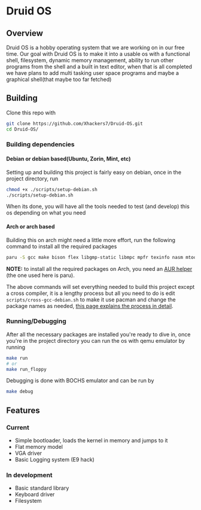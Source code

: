 # Druid OS
## Overview
Druid OS is a hobby operating system that we are working on in our free time.
Our goal with Druid OS is to make it into a usable os with a functional shell, filesystem, dynamic memory management, ability to run other programs from the shell and a built in text editor, when that is all completed we have plans to add multi tasking user space programs and maybe a graphical shell(that maybe too far fetched)
## Building
Clone this repo with
```bash
git clone https://github.com/Xhackers7/Druid-OS.git
cd Druid-OS/
```
### Building dependencies
#### Debian or debian based(Ubuntu, Zorin, Mint, etc)
Setting up and building this project is fairly easy on debian, once in the project directory, run
```bash
chmod +x ./scripts/setup-debian.sh
./scripts/setup-debian.sh
```
When its done, you will have all the tools needed to test (and develop) this os depending on what you need
#### Arch or arch based
Building this on arch might need a little more effort, run the following command to install all the required packages
```bash
paru -S gcc make bison flex libgmp-static libmpc mpfr texinfo nasm mtools qemu-system-x86
```
**NOTE:** to install all the required packages on Arch, you need an [AUR helper](https://wiki.archlinux.org/title/AUR_helpers) (the one used here is paru).

The above commands will set everything needed to build this  project except a cross compiler, it is a lengthy process but all you need to do is edit `scripts/cross-gcc-debian.sh` to make it use pacman and change the package names as needed, [this page explains the process in detail](https://wiki.osdev.org/GCC_Cross-Compiler#Preparing_for_the_build).
### Running/Debugging
After all the necessary packages are installed you're ready to dive in, once you're in the project directory you can run the os with qemu emulator by running
```bash
make run
# or
make run_floppy
```
Debugging is done with BOCHS emulator and can be run by
```bash
make debug
```

## Features
### Current
- Simple bootloader, loads the kernel in memory and jumps to it
- Flat memory model
- VGA driver
- Basic Logging system (E9 hack)
### In development
- Basic standard library
- Keyboard driver
- Filesystem


